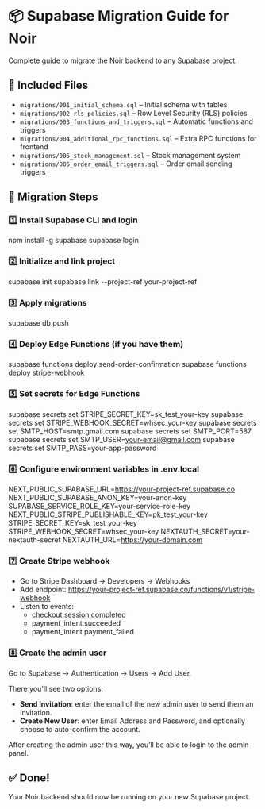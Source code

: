 # 📦 Supabase Migration Guide for Noir

Complete guide to migrate the Noir backend to any Supabase project.

## 📁 Included Files

- `migrations/001_initial_schema.sql` – Initial schema with tables
- `migrations/002_rls_policies.sql` – Row Level Security (RLS) policies
- `migrations/003_functions_and_triggers.sql` – Automatic functions and triggers
- `migrations/004_additional_rpc_functions.sql` – Extra RPC functions for frontend
- `migrations/005_stock_management.sql` – Stock management system
- `migrations/006_order_email_triggers.sql` – Order email sending triggers

## 🚀 Migration Steps

### 1️⃣ Install Supabase CLI and login
npm install -g supabase
supabase login

### 2️⃣ Initialize and link project
supabase init
supabase link --project-ref your-project-ref

### 3️⃣ Apply migrations
supabase db push

### 4️⃣ Deploy Edge Functions (if you have them)
supabase functions deploy send-order-confirmation
supabase functions deploy stripe-webhook

### 5️⃣ Set secrets for Edge Functions
supabase secrets set STRIPE_SECRET_KEY=sk_test_your-key
supabase secrets set STRIPE_WEBHOOK_SECRET=whsec_your-key
supabase secrets set SMTP_HOST=smtp.gmail.com
supabase secrets set SMTP_PORT=587
supabase secrets set SMTP_USER=your-email@gmail.com
supabase secrets set SMTP_PASS=your-app-password

### 6️⃣ Configure environment variables in .env.local
NEXT_PUBLIC_SUPABASE_URL=https://your-project-ref.supabase.co
NEXT_PUBLIC_SUPABASE_ANON_KEY=your-anon-key
SUPABASE_SERVICE_ROLE_KEY=your-service-role-key
NEXT_PUBLIC_STRIPE_PUBLISHABLE_KEY=pk_test_your-key
STRIPE_SECRET_KEY=sk_test_your-key
STRIPE_WEBHOOK_SECRET=whsec_your-key
NEXTAUTH_SECRET=your-nextauth-secret
NEXTAUTH_URL=https://your-domain.com

### 7️⃣ Create Stripe webhook
- Go to Stripe Dashboard → Developers → Webhooks
- Add endpoint: https://your-project-ref.supabase.co/functions/v1/stripe-webhook
- Listen to events:
  - checkout.session.completed
  - payment_intent.succeeded
  - payment_intent.payment_failed

### 8️⃣ Create the admin user

Go to Supabase → Authentication → Users → Add User.

There you'll see two options:
- **Send Invitation**: enter the email of the new admin user to send them an invitation.
- **Create New User**: enter Email Address and Password, and optionally choose to auto-confirm the account.

After creating the admin user this way, you’ll be able to login to the admin panel.

## ✅ Done!
Your Noir backend should now be running on your new Supabase project.
